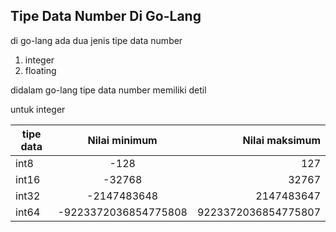 ## Tipe Data Number Di Go-Lang

di go-lang ada dua jenis tipe data number
1. integer
2. floating

didalam go-lang tipe data number memiliki detil

untuk integer

| tipe data | Nilai minimum | Nilai maksimum |
| ----------- | :---------: | ----------: |
| int8 | -128 | 127 |
| int16 | -32768 | 32767 |
| int32 | -2147483648 | 2147483647 |
| int64 | -9223372036854775808 | 9223372036854775807 |
